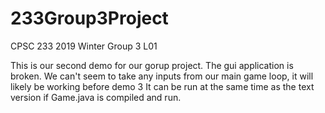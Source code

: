 # 233Group3Project
CPSC 233 2019 Winter Group 3 L01

This is our second demo for our gorup project. The gui application is broken.
We can't seem to take any inputs from our main game loop, it will likely be working before demo 3
It can be run at the same time as the text version if Game.java is compiled and run.